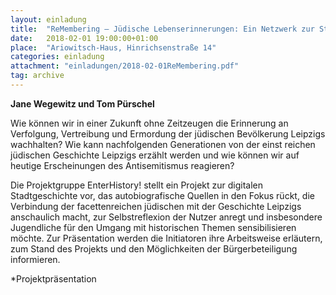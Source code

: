 ```yaml
---
layout: einladung
title:  "ReMembering – Jüdische Lebenserinnerungen: Ein Netzwerk zur Stadtgeschichte Leipzigs"
date:   2018-02-01 19:00:00+01:00
place:  "Ariowitsch-Haus, Hinrichsenstraße 14"
categories: einladung
attachment: "einladungen/2018-02-01ReMembering.pdf"
tag: archive
---
```


**Jane Wegewitz und Tom Pürschel**

Wie können wir in einer Zukunft ohne Zeitzeugen die Erinnerung an Verfolgung, Vertreibung und Ermordung der jüdischen Bevölkerung Leipzigs wachhalten?
Wie kann nachfolgenden Generationen von der einst reichen jüdischen Geschichte Leipzigs erzählt werden
und wie können wir auf heutige Erscheinungen des Antisemitismus reagieren?

Die Projektgruppe EnterHistory! stellt ein Projekt zur digitalen Stadtgeschichte vor,
das autobiografische Quellen in den Fokus rückt,
die Verbindung der facettenreichen jüdischen
mit der Geschichte Leipzigs anschaulich macht,
zur Selbstreflexion der Nutzer anregt
und insbesondere Jugendliche für den Umgang mit historischen Themen sensibilisieren möchte.
Zur Präsentation werden die Initiatoren ihre Arbeitsweise erläutern,
zum Stand des Projekts und den Möglichkeiten der Bürgerbeteiligung informieren.

*Projektpräsentation
